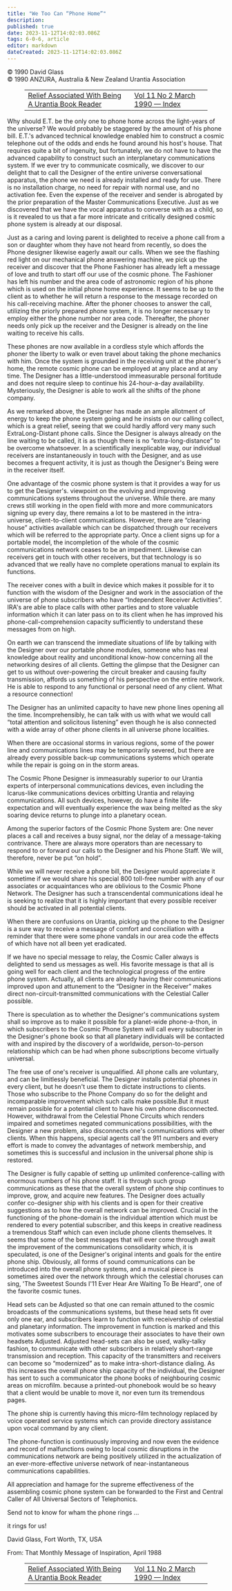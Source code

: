 ```yaml
---
title: "We Too Can “Phone Home”"
description: 
published: true
date: 2023-11-12T14:02:03.086Z
tags: 6-0-6, article
editor: markdown
dateCreated: 2023-11-12T14:02:03.086Z
---
```


<p class="v-card v-sheet theme--light gray lighten-3 px-2 py-1">© 1990 David Glass<br>© 1990 ANZURA, Australia & New Zealand Urantia Association</p>
<figure class="table chapter-navigator">
  <table>
    <tbody>
      <tr>
        <td>
        <a href="/en/article/Ann_Bendall/Relief_Associated_With_Being_A_UB_Reader">
          <span class="mdi mdi-arrow-left-drop-circle"></span><span class="pl-2">Relief Associated With Being A Urantia Book Reader</span>
        </a>
        </td>
        <td>
        <a href="/en/index/articles_606#vol-11-no-2-march-1990">
          <span class="mdi mdi-book-open-variant"></span><span class="pl-2">Vol 11 No 2 March 1990 — Index</span>
        </a>
        </td>
        <td>
        </td>
      </tr>
    </tbody>
  </table>
</figure>


Why should E.T. be the only one to phone home across the light-years of the universe? We would probably be staggered by the amount of his phone bill. E.T.'s advanced technical knowledge enabled him to construct a cosmic telephone out of the odds and ends he found around his host's house. That requires quite a bit of ingenuity, but fortunately, we do not have to have the advanced capability to construct such an interplanetary communications system. If we ever try to communicate cosmically, we discover to our delight that to call the Designer of the entire universe conversational apparatus, the phone we need is already installed and ready for use. There is no installation charge, no need for repair with normal use, and no activation fee. Even the expense of the receiver and sender is abrogated by the prior preparation of the Master Communications Executive. Just as we discovered that we have the vocal apparatus to converse with as a child, so is it revealed to us that a far more intricate and critically designed cosmic phone system is already at our disposal.

Just as a caring and loving parent is delighted to receive a phone call from a son or daughter whom they have not heard from recently, so does the Phone designer likewise eagerly await our calls. When we see the flashing red light on our mechanical phone answering machine, we pick up the receiver and discover that the Phone Fashioner has already left a message of love and truth to start off our use of the cosmic phone. The Fashioner has left his number and the area code of astronomic region of his phone which is used on the initial phone home experience. It seems to be up to the client as to whether he will return a response to the message recorded on his call-receiving machine. After the phoner chooses to answer the call, utilizing the priorly prepared phone system, it is no longer necessary to employ either the phone number nor area code. Thereafter, the phoner needs only pick up the receiver and the Designer is already on the line waiting to receive his calls.

These phones are now available in a cordless style which affords the phoner the liberty to walk or even travel about taking the phone mechanics with him. Once the system is grounded in the receiving unit at the phoner's home, the remote cosmic phone can be employed at any place and at any time. The Designer has a little-understood immeasurable personal fortitude and does not require sleep to continue his 24-hour-a-day availability. Mysteriously, the Designer is able to work all the shifts of the phone company.

As we remarked above, the Designer has made an ample allotment of energy to keep the phone system going and he insists on our calling collect, which is a great relief, seeing that we could hardly afford very many such ExtraLong-Distant phone calls. Since the Designer is always already on the line waiting to be called, it is as though there is no “extra-long-distance” to be overcome whatsoever. In a scientifically inexplicable way, our individual receivers are instantaneously in touch with the Designer, and as use becomes a frequent activity, it is just as though the Designer's Being were in the receiver itself.

One advantage of the cosmic phone system is that it provides a way for us to get the Designer's. viewpoint on the evolving and improving communications systems throughout the universe. While there. are many crews still working in the open field with more and more communicators signing up every day, there remains a lot to be mastered in the intra-universe, client-to-client communications. However, there are “clearing house” activities available which can be dispatched through our receivers which will be referred to the appropriate party. Once a client signs up for a portable model, the incompletion of the whole of the cosmic communications network ceases to be an impediment. Likewise can receivers get in touch with other receivers, but that technology is so advanced that we really have no complete operations manual to explain its functions.

The receiver cones with a built in device which makes it possible for it to function with the wisdom of the Designer and work in the association of the universe of phone subscribers who have “Independent Receiver Activities”. IRA's are able to place calls with other parties and to store valuable information which it can later pass on to its client when he has improved his phone-call-comprehension capacity sufficiently to understand these messages from on high.

On earth we can transcend the immediate situations of life by talking with the Designer over our portable phone modules, someone who has real knowledge about reality and unconditional know-how concerning all the networking desires of all clients. Getting the glimpse that the Designer can get to us without over-powering the circuit breaker and causing faulty transmission, affords us something of his perspective on the entire network. He is able to respond to any functional or personal need of any client. What a resource connection!

The Designer has an unlimited capacity to have new phone lines opening all the time. Incomprehensibly, he can talk with us with what we would call “total attention and solicitous listening” even though he is also connected with a wide array of other phone clients in all universe phone localities.

When there are occasional storms in various regions, some of the power line and communications lines may be temporarily severed, but there are already every possible back-up communications systems which operate while the repair is going on in the storm areas.

The Cosmic Phone Designer is immeasurably superior to our Urantia experts of interpersonal communications devices, even including the Icarus-like communications devices orbitting Urantia and relaying communications. All such devices, however, do have a finite life-expectation and will eventually experience the wax being melted as the sky soaring device returns to plunge into a planetary ocean.

Among the superior factors of the Cosmic Phone System are: One never places a call and receives a busy signal, nor the delay of a message-taking contrivance. There are always more operators than are necessary to respond to or forward our calls to the Designer and his Phone Staff. We will, therefore, never be put “on hold”.

While we will never receive a phone bill, the Designer would appreciate it sometime if we would share his special 800 toll-free number with any of our associates or acquaintances who are oblivious to the Cosmic Phone Network. The Designer has such a transcendental communications ideal he is seeking to realize that it is highly important that every possible receiver should be activated in all potential clients.

When there are confusions on Urantia, picking up the phone to the Designer is a sure way to receive a message of comfort and conciliation with a reminder that there were some phone vandals in our area code the effects of which have not all been yet eradicated.

If we have no special message to relay, the Cosmic Caller always is delighted to send us messages as well. His favorite message is that all is going well for each client and the technological progress of the entire phone system. Actually, all clients are already having their communications improved upon and attunement to the “Designer in the Receiver” makes direct non-circuit-transmitted communications with the Celestial Caller possible.

There is speculation as to whether the Designer's communications system shall so improve as to make it possible for a planet-wide phone-a-thon, in which subscribers to the Cosmic Phone System will call every subscriber in the Designer's phone book so that all planetary individuals will be contacted with and inspired by the discovery of a worldwide, person-to-person relationship which can be had when phone subscriptions become virtually universal.

The free use of one's receiver is unqualified. All phone calls are voluntary, and can be limitlessly beneficial. The Designer installs potential phones in every client, but he doesn't use them to dictate instructions to clients. Those who subscribe to the Phone Company do so for the delight and incomparable improvement which such calls make possible.But it must remain possible for a potential client to have his own phone disconnected. However, withdrawal from the Celestial Phone Circuits which renders impaired and sometimes negated communications possibilities, with the Designer a new problem, also disconnects one's communications with other clients. When this happens, special agents call the 911 numbers and every effort is made to convey the advantages of network membership, and sometimes this is successful and inclusion in the universal phone ship is restored.

The Designer is fully capable of setting up unlimited conference-calling with enormous numbers of his phone staff. It is through such group communications as these that the overall system of phone ship continues to improve, grow, and acquire new features. The Designer does actually confer co-designer ship with his clients and is open for their creative suggestions as to how the overall network can be improved. Crucial in the functioning of the phone-domain is the individual attention which must be rendered to every potential subscriber, and this keeps in creative readiness a tremendous Staff which can even include phone clients themselves. It seems that some of the best messages that will ever come through await the improvement of the communications consolidarity which, it is speculated, is one of the Designer's original intents and goals for the entire phone ship. Obviously, all forms of sound communications can be introduced into the overall phone systems, and a musical piece is sometimes aired over the network through which the celestial choruses can sing, 'The Sweetest Sounds I'11 Ever Hear Are Waiting To Be Heard", one of the favorite cosmic tunes.

Head sets can be Adjusted so that one can remain attuned to the cosmic broadcasts of the communications systems, but these head sets fit over only one ear, and subscribers learn to function with receivership of celestial and planetary information. The improvement in function is marked and this motivates some subscribers to encourage their associates to have their own headsets Adjusted. Adjusted head-sets can also be used, walky-talky fashion, to communicate with other subscribers in relatively short-range transmission and reception. This capacity of the transmitters and receivers can become so “modernized” as to make intra-short-distance dialing. As this increases the overall phone ship capacity of the individual, the Designer has sent to such a communicator the phone books of neighbouring cosmic areas on microfilm. because a printed-out phonebook would be so heavy that a client would be unable to move it, nor even turn its tremendous pages.

The phone ship is currently having this micro-film technology replaced by voice operated service systems which can provide directory assistance upon vocal command by any client.

The phone-function is continuously improving and now even the evidence and record of malfunctions owing to local cosmic disruptions in the communications network are being positively utilized in the actualization of an ever-more-effective universe network of near-instantaneous communications capabilities.

All appreciation and hamage for the supreme effectiveness of the assembling cosmic phone system can be forwarded to the First and Central Caller of All Universal Sectors of Telephonics.

Send not to know for wham the phone rings ...

it rings for us!

David Glass, Fort Worth, TX, USA

From: That Monthly Message of Inspiration, April 1988 

<figure class="table chapter-navigator">
  <table>
    <tbody>
      <tr>
        <td>
        <a href="/en/article/Ann_Bendall/Relief_Associated_With_Being_A_UB_Reader">
          <span class="mdi mdi-arrow-left-drop-circle"></span><span class="pl-2">Relief Associated With Being A Urantia Book Reader</span>
        </a>
        </td>
        <td>
        <a href="/en/index/articles_606#vol-11-no-2-march-1990">
          <span class="mdi mdi-book-open-variant"></span><span class="pl-2">Vol 11 No 2 March 1990 — Index</span>
        </a>
        </td>
        <td>
        </td>
      </tr>
    </tbody>
  </table>
</figure>
